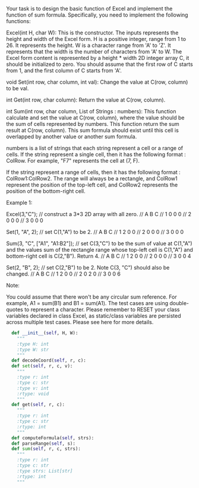 Your task is to design the basic function of Excel and implement the function of sum formula.  Specifically, you need to implement the following functions:



Excel(int H, char W): This is the constructor. The inputs represents the height and width of the Excel form. H is a positive integer, range from 1 to 26. It represents the height. W is a character range from 'A' to 'Z'. It represents that the width is the number of characters from 'A' to W. The Excel form content is represented by a height * width 2D integer array C, it should be initialized to zero. You should assume that the first row of C starts from 1, and the first column of C starts from 'A'.



void Set(int row, char column, int val): Change the value at C(row, column) to be val.

int Get(int row, char column): Return the value at C(row, column).

int Sum(int row, char column, List of Strings : numbers): This function calculate and set the value at C(row, column), where the value should be the sum of cells represented by numbers. This function return the sum result at C(row, column). This sum formula should exist until this cell is overlapped by another value or another sum formula.

numbers is a list of strings that each string represent a cell or a range of cells. If the string represent a single cell, then it has the following format : ColRow. For example, "F7" represents the cell at (7, F).

If the string represent a range of cells, then it has the following format : ColRow1:ColRow2. The range will always be a rectangle, and ColRow1 represent the position of the top-left cell, and ColRow2 represents the position of the bottom-right cell.

Example 1:

Excel(3,"C");
// construct a 3*3 2D array with all zero.
//   A B C
// 1 0 0 0
// 2 0 0 0
// 3 0 0 0

Set(1, "A", 2);
// set C(1,"A") to be 2.
//   A B C
// 1 2 0 0
// 2 0 0 0
// 3 0 0 0

Sum(3, "C", ["A1", "A1:B2"]);
// set C(3,"C") to be the sum of value at C(1,"A") and the values sum of the rectangle range whose top-left cell is C(1,"A") and bottom-right cell is C(2,"B"). Return 4.
//   A B C
// 1 2 0 0
// 2 0 0 0
// 3 0 0 4

Set(2, "B", 2);
// set C(2,"B") to be 2. Note C(3, "C") should also be changed.
//   A B C
// 1 2 0 0
// 2 0 2 0
// 3 0 0 6



Note:

You could assume that there won't be any circular sum reference. For example, A1 = sum(B1) and B1 = sum(A1).
 The test cases are using double-quotes to represent a character.
Please remember to RESET your class variables declared in class Excel, as static/class variables are persisted across multiple test cases. Please see here for more details.




```python
  def __init__(self, H, W):
    """
    :type H: int
    :type W: str
    """
  def decodeCoord(self, r, c):
  def set(self, r, c, v):
    """
    :type r: int
    :type c: str
    :type v: int
    :rtype: void
    """
  def get(self, r, c):
    """
    :type r: int
    :type c: str
    :rtype: int
    """
  def computeFormula(self, strs):
  def parseRange(self, s):
  def sum(self, r, c, strs):
    """
    :type r: int
    :type c: str
    :type strs: List[str]
    :rtype: int
    """
```
